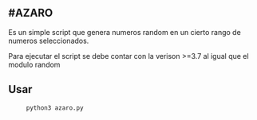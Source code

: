 #AZARO
-------

Es un simple script que genera numeros random en un cierto rango de numeros
seleccionados.

Para ejecutar el script se debe contar con la verison >=3.7
al igual que el modulo random

Usar
----

         python3 azaro.py
